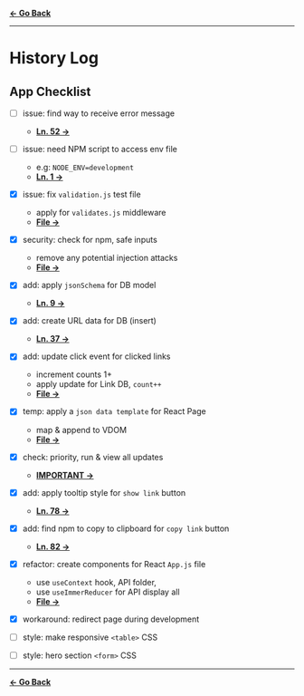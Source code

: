 [**← Go Back**](../)

---

# History Log

## App Checklist
* [ ] issue: find way to receive error message
    - [**Ln. 52 →**](../middleware/validates.js)

* [ ] issue: need NPM script to access env file
    - e.g: `NODE_ENV=development`
    - [**Ln. 1 →**](../config/knexfile.js)
    
* [x] issue: fix `validation.js` test file
    - apply for `validates.js` middleware
    - [**File →**](../test/validation.js)

* [x] security: check for npm, safe inputs
    - remove any potential injection attacks
    - [**File →**](../client/src/App.js)

* [x] add: apply `jsonSchema` for DB model
    - [**Ln. 9 →**](../models/Link.js)

* [x] add: create URL data for DB (insert)
    - [**Ln. 37 →**](../controllers/url-controller.js)

* [x] add: update click event for clicked links
    - increment counts 1+
    - apply update for Link DB, `count++`
    - [**File →**](../client/src/App.js)

* [x] temp: apply a `json data template` for React Page
    - map & append to VDOM
    - [**File →**](../client/src/assets/data-temp.json)

* [x] check: priority, run & view all updates
    - [**IMPORTANT →**](../package.json)

* [x] add: apply tooltip style for `show link` button
    - [**Ln. 78 →**](../client/src/App.js)

* [x] add: find npm to copy to clipboard for `copy link` button
    - [**Ln. 82 →**](../client/src/App.js)

* [x] refactor: create components for React `App.js` file
    - use `useContext` hook, API folder, 
    - use `useImmerReducer` for API display all
    - [**File →**](../client/src/App.js)

* [x] workaround: redirect page during development

* [ ] style: make responsive `<table>` CSS

* [ ] style: hero section `<form>` CSS

---

[**← Go Back**](../)
